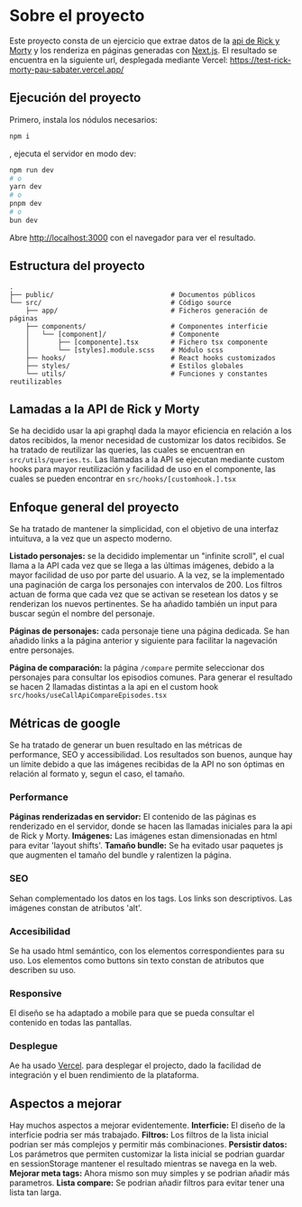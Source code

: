 # Sobre el proyecto

Este proyecto consta de un ejercicio que extrae datos de la [api de Rick y Morty](https://rickandmortyapi.com/) y los renderiza en páginas generadas con [Next.js](https://nextjs.org).
El resultado se encuentra en la siguiente url, desplegada mediante Vercel:
https://test-rick-morty-pau-sabater.vercel.app/

## Ejecución del proyecto

Primero, instala los nódulos necesarios:

```bash
npm i
```

, ejecuta el servidor en modo dev:

```bash
npm run dev
# o
yarn dev
# o
pnpm dev
# o
bun dev
```

Abre [http://localhost:3000](http://localhost:3000) con el navegador para ver el resultado.

## Estructura del proyecto

```
.
├── public/                             # Documentos públicos
└── src/                                # Código source
    ├── app/                            # Ficheros generación de páginas
    ├── components/                     # Componentes interficie
    │   └── [component]/                # Componente
    │       ├── [componente].tsx        # Fichero tsx componente
    │       └── [styles].module.scss    # Módulo scss
    ├── hooks/                          # React hooks customizados
    ├── styles/                         # Estilos globales
    └── utils/                          # Funciones y constantes reutilizables
```

## Lamadas a la API de Rick y Morty

Se ha decidido usar la api graphql dada la mayor eficiencia en relación a los datos recibidos, la menor necesidad de customizar los datos recibidos. Se ha tratado de reutilizar las queries, las cuales se encuentran en `src/utils/queries.ts`. Las llamadas a la API se ejecutan mediante custom hooks para mayor reutilización y facilidad de uso en el componente, las cuales se pueden encontrar en `src/hooks/[customhook.].tsx`

## Enfoque general del proyecto

Se ha tratado de mantener la simplicidad, con el objetivo de una interfaz intuituva, a la vez que un aspecto moderno.

**Listado personajes:** se la decidido implementar un "infinite scroll", el cual llama a la API cada vez que se llega a las últimas imágenes, debido a la mayor facilidad de uso por parte del usuario. A la vez, se la implementado una paginación de carga los personajes con intervalos de 200. Los filtros actuan de forma que cada vez que se activan se resetean los datos y se renderizan los nuevos pertinentes. Se ha añadido también un input para buscar según el nombre del personaje.

**Páginas de personajes:** cada personaje tiene una página dedicada. Se han añadido links a la página anterior y siguiente para facilitar la nagevación entre personajes.

**Página de comparación:** la página `/compare` permite seleccionar dos personajes para consultar los episodios comunes. Para generar el resultado se hacen 2 llamadas distintas a la api en el custom hook `src/hooks/useCallApiCompareEpisodes.tsx`

## Métricas de google

Se ha tratado de generar un buen resultado en las métricas de performance, SEO y accessibilidad. Los resultados son buenos, aunque hay un límite debido a que las imágenes recibidas de la API no son óptimas en relación al formato y, segun el caso, el tamaño.

### Performance
**Páginas renderizadas en servidor:** El contenido de las páginas es renderizado en el servidor, donde se hacen las llamadas iniciales para la api de Rick y Morty.
**Imágenes:** Las imágenes estan dimensionadas en html para evitar 'layout shifts'.
**Tamaño bundle:** Se ha evitado usar paquetes js que augmenten el tamaño del bundle y ralentizen la página.

### SEO
Sehan complementado los datos en los <meta> tags. Los links son descriptivos. Las imágenes constan de atributos 'alt'.

### Accesibilidad
Se ha usado html semántico, con los elementos correspondientes para su uso. Los elementos como buttons sin texto constan de atributos que describen su uso.

### Responsive
El diseño se ha adaptado a mobile para que se pueda consultar el contenido en todas las pantallas.

### Desplegue
Ae ha usado [Vercel](https://vercel.com/). para desplegar el projecto, dado la facilidad de integración y el buen rendimiento de la plataforma.

## Aspectos a mejorar
Hay muchos aspectos a mejorar evidentemente.
**Interficie:** El diseño de la interficie podria ser más trabajado.
**Filtros:** Los filtros de la lista inicial podrian ser más complejos y permitir más combinaciones.
**Persistir datos:** Los parámetros que permiten customizar la lista inicial se podrian guardar en sessionStorage mantener el resultado mientras se navega en la web.
**Mejorar meta tags:** Ahora mismo son muy simples y se podrian añadir más parametros.
**Lista compare:** Se podrian añadir filtros para evitar tener una lista tan larga.